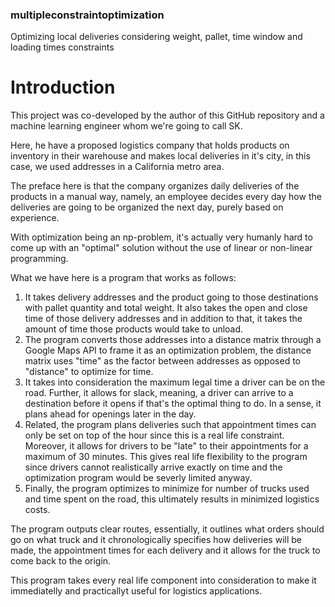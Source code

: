 ### multipleconstraintoptimization

Optimizing local deliveries considering weight, pallet, time window and loading times constraints

# Introduction

This project was co-developed by the author of this GitHub repository and a machine learning engineer whom we're going to call SK.

Here, he have a proposed logistics company that holds products on inventory in their warehouse and makes local deliveries in it's city, in this case, we used addresses in a California metro area.

The preface here is that the company organizes daily deliveries of the products in a manual way, namely, an employee decides every day how the deliveries are going to be organized the next day, purely based on experience.

With optimization being an np-problem, it's actually very humanly hard to come up with an "optimal" solution without the use of linear or non-linear programming.

What we have here is a program that works as follows:
1. It takes delivery addresses and the product going to those destinations with pallet quantity and total weight. It also takes the open and close time of those delivery addresses and in addition to that, it takes the amount of time those products would take to unload.
2. The program converts those addresses into a distance matrix through a Google Maps API to frame it as an optimization problem, the distance matrix uses "time" as the factor between addresses as opposed to "distance" to optimize for time.
3. It takes into consideration the maximum legal time a driver can be on the road. Further, it allows for slack, meaning, a driver can arrive to a destination before it opens if that's the optimal thing to do. In a sense, it plans ahead for openings later in the day.
4. Related, the program plans deliveries such that appointment times can only be set on top of the hour since this is a real life constraint. Moreover, it allows for drivers to be "late" to their appointments for a maximum of 30 minutes. This gives real life flexibility to the program since drivers cannot realistically arrive exactly on time and the optimization program would be severly limited anyway. 
5. Finally, the program optimizes to minimize for number of trucks used and time spent on the road, this ultimately results in minimized logistics costs.

The program outputs clear routes, essentially, it outlines what orders should go on what truck and it chronologically specifies how deliveries will be made, the appointment times for each delivery and it allows for the truck to come back to the origin.

This program takes every real life component into consideration to make it immediatelly and practicallyt useful for logistics applications.

